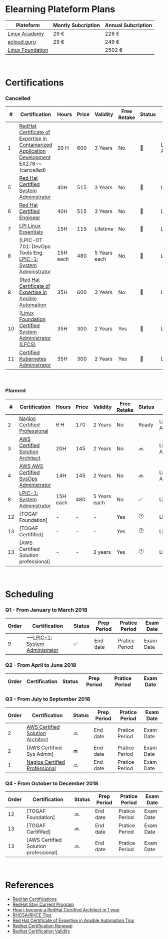 # Elearning Plateform Plans


Plateform | Montly  Subcription | Annual Subcription
---- | ---- | ----
[Linux Academy] |  29 € | 228 €
[acloud.guru] |  29 €   | 249 € 
[Linux Foundation] | | 2502 € 

<br>

# Certifications

### Cancelled

|#| Certification | Hours | Price    | Validity | Free Retake | Status | Online plateform |
|--|------------|-----|----------|----------| --------------|---------| ---------------- |
|1| [RedHat Certificate of Expertise in Containerized Application Development EX276]~~(cancelled) | 20 H  | 600  |  3 Years  | No | :no_entry_sign:  | Linux Academy    |
|5| [Red Hat Certified System Administrator] | 40H | 515|  3 Years | No | :no_entry_sign: | LinuxAcademy |
|6| [Red Hat Certified Engineer] | 40H | 515|  3 Years | No | :no_entry_sign: | LinuxAcademy |
|7| [LPI Linux Essentials]| 15H | 115|  Lifetime | No  | :no_entry_sign: | LinuxAcademy |
|8| [LPIC-OT 701: DevOps Tools Eng.<br>[LPIC-1: System Administrator]| 15H each | 480|  5 Years each | No | :no_entry_sign: | LinuxAcademy |
|9| [[Red Hat Certificate of Expertise in Ansible Automation] | 35H | 600|  3 Years | No | :no_entry_sign: | LinuxAcademy |
|10| [[Linux Foundation Certified System Administrator (LFCS)] | 35H | 300|  2 Years | Yes | :no_entry_sign: | LinuxAcademy |
|11| [Certified Kubernetes Administrator] | 35H | 300|  2 Years | Yes | :no_entry_sign: | LinuxAcademy |

<br>

### Planned
|#| Certification | Hours | Price    | Validity | Free Retake | Status | Online plateform |
|--|------------|-----|----------|----------| --------------|---------| ---------------- |
|2| [Nagios Certified Professional] | 6 H  | 170  |  2 Years  | No| Ready  | Linux Academy    |
|3| [AWS Certified Solution Architect] | 20H | 145|  2 Years | No  | :soon:  | LinuxAcademy<br>Acloud.guru    |
|4| [AWS AWS Certified SysOps Administrator]| 14H | 145|  2 Years | No  | :soon:  | LinuxAcademy<br>Acloud.guru    |
|8| [LPIC-1: System Administrator] | 15H each | 480|  5 Years each | No | :white_check_mark: | LinuxAcademy |
|12| [TOGAF Foundation] | - | - |  -  | Yes | :clock1: | LinuxAcademy |
|13| [TOGAF Certififed] | - | - |  -  | Yes | :clock1: | LinuxAcademy |
|13| [AWS Certified Solution professional] | - | - |  2 years  | Yes | :clock1: | LinuxAcademy |

<br>

# Scheduling

###  Q1 - From January to March 2018

Order | Certification | Status | Prep Period | Pratice Period | Exam Date |
----| ---- | ---- | ---- | ---- | ---- |
9 | ~~[LPIC-1: System Administrator]  | :white_check_mark: | End  date | Pratice Period | Exam Date |


###  Q2 - From April to June 2018

Order | Certification | Status | Prep Period | Pratice Period | Exam Date |
----| ---- | ---- | ---- | ---- | ---- |


###  Q3 - From July to September 2018

Order | Certification | Status | Prep Period | Pratice Period | Exam Date |
----| ---- | ---- | ---- | ---- | ---- |
2 | [AWS Certified Solution Architect] | :soon: | End  date | Pratice Period | Exam Date |
2 | [AWS Certified Sys Admin] | :soon: | End  date | Pratice Period | Exam Date |
1 | [Nagios Certified Professional] | :soon:  | End  date | Pratice Period | Exam Date |


###  Q4 - From October to December 2018

Order | Certification | Status | Prep Period | Pratice Period | Exam Date |
----| ---- | ---- | ---- | ---- | ---- |
|12| [TOGAF Foundation] | :soon: | End  date | Pratice Period | Exam Date |
|13| [TOGAF Certififed] | :soon: | End  date | Pratice Period | Exam Date |
|13| [AWS Certified Solution professional] | :soon: | End  date | Pratice Period | Exam Date |


<br>

# References

* [RedHat Certifications](https://en.wikipedia.org/wiki/Red_Hat_Certification_Program)
* [RedHat Stay Current Program](https://servicesblog.redhat.com/2016/09/23/stay-current/)
* [How I become a RedHat Certified Architect in 1 year](http://alesnosek.com/blog/2017/08/01/how-i-became-a-red-hat-certified-architect-in-one-year/)
* [RHCSA/RHCE Tips](http://alesnosek.com/blog/2016/11/07/rhcsa-slash-rhce-exam-experience/)
* [Red Hat Certificate of Expertise in Ansible Automation Tips](http://alesnosek.com/blog/2017/09/03/ansible-certification-ex407/)
* [Redhat Certification Renewal](https://www.redhat.com/en/services/certification/renewal)
* [Redhat Certification Validity](http://linuxcentre.com/rhexams/certification-validity/)




[RedHat Certificate of Expertise in Containerized Application Development EX276]: https://www.redhat.com/fr/services/training/ex276-red-hat-certificate-expertise-containerized-application-development
[Nagios Certified Professional]: https://www.nagios.com/services/certification/
[AWS Certified Solution Architect]: https://aws.amazon.com/fr/certification/certified-solutions-architect-associate/
[AWS AWS Certified SysOps Administrator]: https://aws.amazon.com/fr/certification/certified-sysops-admin-associate
[Red Hat Certified System Administrator]: https://www.redhat.com/fr/services/training/ex200-red-hat-certified-system-administrator-rhcsa-exam
[Red Hat Certified Engineer]: https://www.redhat.com/en/services/training/ex300-red-hat-certified-engineer-rhce-exam
[LPI Linux Essentials]: http://www.lpi.org/our-certifications/linux-essentials-overview
[LPIC-OT 701: DevOps Tools Eng.]: http://www.lpi.org/our-certifications/linux-essentials-overview
[LPIC-1: System Administrator]: http://www.lpi.org/our-certifications/lpic-1-overview
[Red Hat Certificate of Expertise in Ansible Automation]: https://www.redhat.com/fr/services/training/ex407-red-hat-certificate-expertise-ansible-automation
[Linux Foundation Certified System Administrator (LFCS)]: https://training.linuxfoundation.org/certification/lfcs
[Certified Kubernetes Administrator]: https://www.cncf.io/certification/expert/
[Linux Academy]: https://linuxacademy.com/cp/plan/all#
[acloud.guru]: https://acloud.guru/membership
[Linux Foundation]: https://training.linuxfoundation.org/linux-courses/system-administration-training/linux-system-administration 
